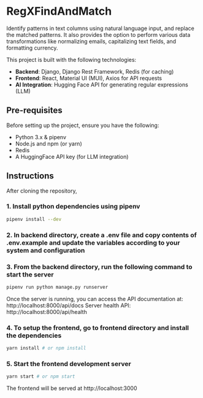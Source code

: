 # RegXFindAndMatch
Identify patterns in text columns using natural language input, and replace the matched patterns. It also provides the option to perform various data transformations like normalizing emails, capitalizing text fields, and formatting currency.

This project is built with the following technologies:
- **Backend**: Django, Django Rest Framework, Redis (for caching)
- **Frontend**: React, Material UI (MUI), Axios for API requests
- **AI Integration**: Hugging Face API for generating regular expressions (LLM)
  
## Pre-requisites
Before setting up the project, ensure you have the following:
- Python 3.x & pipenv
- Node.js and npm (or yarn)
- Redis
- A HuggingFace API key (for LLM integration)

## Instructions
After cloning the repository,
### 1. Install python dependencies using pipenv
```bash
pipenv install --dev
```
### 2. In backend directory, create a .env file and copy contents of .env.example and update the variables according to your system and configuration

### 3. From the backend directory, run the following command to start the server
```bash
pipenv run python manage.py runserver
```
Once the server is running, you can access the API documentation at:
http://localhost:8000/api/docs
Server health API:
http://localhost:8000/api/health

### 4. To setup the frontend, go to frontend directory and install the dependencies
```bash
yarn install # or npm install
```

### 5. Start the frontend development server
```bash
yarn start # or npm start
```
The frontend will be served at http://localhost:3000


